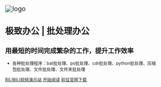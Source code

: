 <img src="https://www.softbangong.top/zb_users/upload/2025/03/202503041741103691385410.svg" alt="logo" style="zoom:150%;" />

# 极致办公 | 批处理办公

## 用最短的时间完成繁杂的工作，提升工作效率

- 各种批处理程序：bat批处理、ps批处理、cdr批处理、python批处理、压缩包批处理、文件批处理、文件夹批处理
  

[BILIBILI视频演示站](https://space.bilibili.com/591972489)
[开始阅读](https://softbangong.github.io/#/README)
[前往官网下载](https://www.softbangong.top/)

